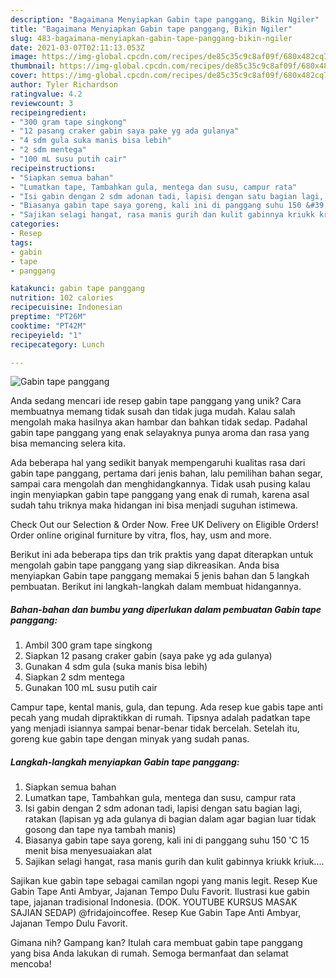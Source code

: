 ```yaml
---
description: "Bagaimana Menyiapkan Gabin tape panggang, Bikin Ngiler"
title: "Bagaimana Menyiapkan Gabin tape panggang, Bikin Ngiler"
slug: 483-bagaimana-menyiapkan-gabin-tape-panggang-bikin-ngiler
date: 2021-03-07T02:11:13.053Z
image: https://img-global.cpcdn.com/recipes/de85c35c9c8af09f/680x482cq70/gabin-tape-panggang-foto-resep-utama.jpg
thumbnail: https://img-global.cpcdn.com/recipes/de85c35c9c8af09f/680x482cq70/gabin-tape-panggang-foto-resep-utama.jpg
cover: https://img-global.cpcdn.com/recipes/de85c35c9c8af09f/680x482cq70/gabin-tape-panggang-foto-resep-utama.jpg
author: Tyler Richardson
ratingvalue: 4.2
reviewcount: 3
recipeingredient:
- "300 gram tape singkong"
- "12 pasang craker gabin saya pake yg ada gulanya"
- "4 sdm gula suka manis bisa lebih"
- "2 sdm mentega"
- "100 mL susu putih cair"
recipeinstructions:
- "Siapkan semua bahan"
- "Lumatkan tape, Tambahkan gula, mentega dan susu, campur rata"
- "Isi gabin dengan 2 sdm adonan tadi, lapisi dengan satu bagian lagi, ratakan (lapisan yg ada gulanya di bagian dalam agar bagian luar tidak gosong dan tape nya tambah manis)"
- "Biasanya gabin tape saya goreng, kali ini di panggang suhu 150 &#39;C 15 menit bisa menyesuaiakan alat"
- "Sajikan selagi hangat, rasa manis gurih dan kulit gabinnya kriukk kriuk...."
categories:
- Resep
tags:
- gabin
- tape
- panggang

katakunci: gabin tape panggang 
nutrition: 102 calories
recipecuisine: Indonesian
preptime: "PT26M"
cooktime: "PT42M"
recipeyield: "1"
recipecategory: Lunch

---
```



![Gabin tape panggang](https://img-global.cpcdn.com/recipes/de85c35c9c8af09f/680x482cq70/gabin-tape-panggang-foto-resep-utama.jpg)

Anda sedang mencari ide resep gabin tape panggang yang unik? Cara membuatnya memang tidak susah dan tidak juga mudah. Kalau salah mengolah maka hasilnya akan hambar dan bahkan tidak sedap. Padahal gabin tape panggang yang enak selayaknya punya aroma dan rasa yang bisa memancing selera kita.

Ada beberapa hal yang sedikit banyak mempengaruhi kualitas rasa dari gabin tape panggang, pertama dari jenis bahan, lalu pemilihan bahan segar, sampai cara mengolah dan menghidangkannya. Tidak usah pusing kalau ingin menyiapkan gabin tape panggang yang enak di rumah, karena asal sudah tahu triknya maka hidangan ini bisa menjadi suguhan istimewa.

Check Out our Selection &amp; Order Now. Free UK Delivery on Eligible Orders! Order online original furniture by vitra, flos, hay, usm and more.


Berikut ini ada beberapa tips dan trik praktis yang dapat diterapkan untuk mengolah gabin tape panggang yang siap dikreasikan. Anda bisa menyiapkan Gabin tape panggang memakai 5 jenis bahan dan 5 langkah pembuatan. Berikut ini langkah-langkah dalam membuat hidangannya.

<!--inarticleads1-->

##### Bahan-bahan dan bumbu yang diperlukan dalam pembuatan Gabin tape panggang:

1. Ambil 300 gram tape singkong
1. Siapkan 12 pasang craker gabin (saya pake yg ada gulanya)
1. Gunakan 4 sdm gula (suka manis bisa lebih)
1. Siapkan 2 sdm mentega
1. Gunakan 100 mL susu putih cair


Campur tape, kental manis, gula, dan tepung. Ada resep kue gabis tape anti pecah yang mudah dipraktikkan di rumah. Tipsnya adalah padatkan tape yang menjadi isiannya sampai benar-benar tidak bercelah. Setelah itu, goreng kue gabin tape dengan minyak yang sudah panas. 

<!--inarticleads2-->

##### Langkah-langkah menyiapkan Gabin tape panggang:

1. Siapkan semua bahan
1. Lumatkan tape, Tambahkan gula, mentega dan susu, campur rata
1. Isi gabin dengan 2 sdm adonan tadi, lapisi dengan satu bagian lagi, ratakan (lapisan yg ada gulanya di bagian dalam agar bagian luar tidak gosong dan tape nya tambah manis)
1. Biasanya gabin tape saya goreng, kali ini di panggang suhu 150 &#39;C 15 menit bisa menyesuaiakan alat
1. Sajikan selagi hangat, rasa manis gurih dan kulit gabinnya kriukk kriuk....


Sajikan kue gabin tape sebagai camilan ngopi yang manis legit. Resep Kue Gabin Tape Anti Ambyar, Jajanan Tempo Dulu Favorit. Ilustrasi kue gabin tape, jajanan tradisional Indonesia. (DOK. YOUTUBE KURSUS MASAK SAJIAN SEDAP) @fridajoincoffee. Resep Kue Gabin Tape Anti Ambyar, Jajanan Tempo Dulu Favorit. 

Gimana nih? Gampang kan? Itulah cara membuat gabin tape panggang yang bisa Anda lakukan di rumah. Semoga bermanfaat dan selamat mencoba!

